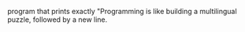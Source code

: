 program that prints exactly "Programming is like building a multilingual puzzle, followed by a new line.
